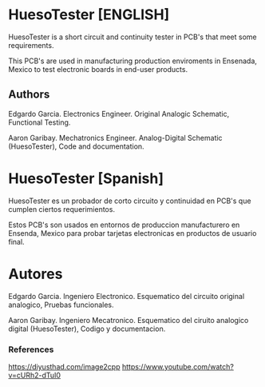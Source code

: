  # HuesoTester [ENGLISH]
 
 HuesoTester is a short circuit and continuity tester in PCB's that meet some requirements.
 
 This PCB's are used in manufacturing production enviroments in Ensenada, Mexico to test electronic boards in end-user products.
 
 ## Authors
 Edgardo Garcia. Electronics Engineer. Original Analogic Schematic, Functional Testing.
 
 Aaron Garibay. Mechatronics Engineer. Analog-Digital Schematic (HuesoTester), Code and documentation.
 
 # HuesoTester [Spanish]
 
 HuesoTester es un probador de corto circuito y continuidad en PCB's que cumplen ciertos requerimientos.
 
 Estos PCB's son usados en entornos de produccion manufacturero en Ensenda, Mexico para probar tarjetas electronicas en productos de usuario final.
 
 # Autores
 Edgardo Garcia. Ingeniero Electronico. Esquematico del circuito original analogico, Pruebas funcionales.
 
 Aaron Garibay. Ingeniero Mecatronico. Esquematico del ciruito analogico digital (HuesoTester), Codigo y documentacion.

 ### References
 https://diyusthad.com/image2cpp
 https://www.youtube.com/watch?v=cURh2-dTuI0